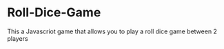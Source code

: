 # Roll-Dice-Game

This a Javascriot game that allows you to play a roll dice game between 2 players
